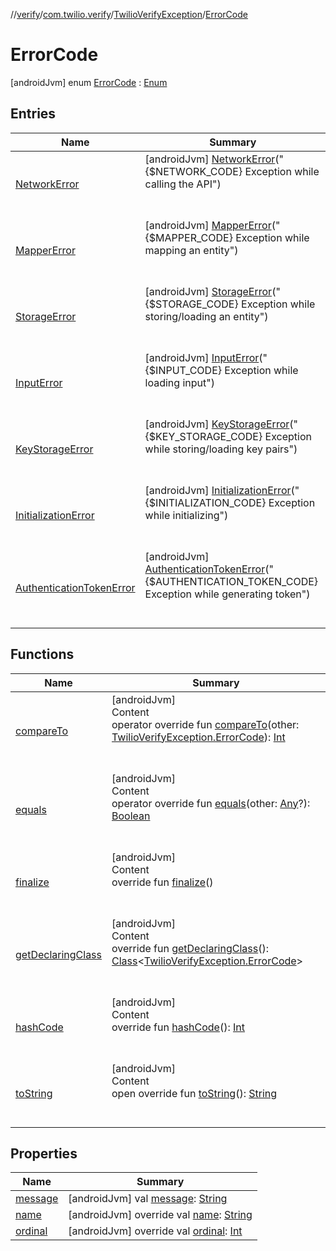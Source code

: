 //[verify](../../../index.md)/[com.twilio.verify](../../index.md)/[TwilioVerifyException](../index.md)/[ErrorCode](index.md)



# ErrorCode  
 [androidJvm] enum [ErrorCode](index.md) : [Enum](https://kotlinlang.org/api/latest/jvm/stdlib/kotlin/-enum/index.html)   


## Entries  
  
|  Name|  Summary| 
|---|---|
| [NetworkError](-network-error/index.md)|  [androidJvm] [NetworkError](-network-error/index.md)("{$NETWORK_CODE} Exception while calling the API")  <br>  <br>   <br>
| [MapperError](-mapper-error/index.md)|  [androidJvm] [MapperError](-mapper-error/index.md)("{$MAPPER_CODE} Exception while mapping an entity")  <br>  <br>   <br>
| [StorageError](-storage-error/index.md)|  [androidJvm] [StorageError](-storage-error/index.md)("{$STORAGE_CODE} Exception while storing/loading an entity")  <br>  <br>   <br>
| [InputError](-input-error/index.md)|  [androidJvm] [InputError](-input-error/index.md)("{$INPUT_CODE} Exception while loading input")  <br>  <br>   <br>
| [KeyStorageError](-key-storage-error/index.md)|  [androidJvm] [KeyStorageError](-key-storage-error/index.md)("{$KEY_STORAGE_CODE} Exception while storing/loading key pairs")  <br>  <br>   <br>
| [InitializationError](-initialization-error/index.md)|  [androidJvm] [InitializationError](-initialization-error/index.md)("{$INITIALIZATION_CODE} Exception while initializing")  <br>  <br>   <br>
| [AuthenticationTokenError](-authentication-token-error/index.md)|  [androidJvm] [AuthenticationTokenError](-authentication-token-error/index.md)("{$AUTHENTICATION_TOKEN_CODE} Exception while generating token")  <br>  <br>   <br>


## Functions  
  
|  Name|  Summary| 
|---|---|
| [compareTo](https://kotlinlang.org/api/latest/jvm/stdlib/kotlin/-enum/compare-to.html)| [androidJvm]  <br>Content  <br>operator override fun [compareTo](https://kotlinlang.org/api/latest/jvm/stdlib/kotlin/-enum/compare-to.html)(other: [TwilioVerifyException.ErrorCode](index.md)): [Int](https://kotlinlang.org/api/latest/jvm/stdlib/kotlin/-int/index.html)  <br><br><br>
| [equals](https://kotlinlang.org/api/latest/jvm/stdlib/kotlin/-enum/equals.html)| [androidJvm]  <br>Content  <br>operator override fun [equals](https://kotlinlang.org/api/latest/jvm/stdlib/kotlin/-enum/equals.html)(other: [Any](https://kotlinlang.org/api/latest/jvm/stdlib/kotlin/-any/index.html)?): [Boolean](https://kotlinlang.org/api/latest/jvm/stdlib/kotlin/-boolean/index.html)  <br><br><br>
| [finalize](https://kotlinlang.org/api/latest/jvm/stdlib/kotlin/-enum/finalize.html)| [androidJvm]  <br>Content  <br>override fun [finalize](https://kotlinlang.org/api/latest/jvm/stdlib/kotlin/-enum/finalize.html)()  <br><br><br>
| [getDeclaringClass](https://kotlinlang.org/api/latest/jvm/stdlib/kotlin/-enum/get-declaring-class.html)| [androidJvm]  <br>Content  <br>override fun [getDeclaringClass](https://kotlinlang.org/api/latest/jvm/stdlib/kotlin/-enum/get-declaring-class.html)(): [Class](https://developer.android.com/reference/java/lang/Class.html)<[TwilioVerifyException.ErrorCode](index.md)>  <br><br><br>
| [hashCode](https://kotlinlang.org/api/latest/jvm/stdlib/kotlin/-enum/hash-code.html)| [androidJvm]  <br>Content  <br>override fun [hashCode](https://kotlinlang.org/api/latest/jvm/stdlib/kotlin/-enum/hash-code.html)(): [Int](https://kotlinlang.org/api/latest/jvm/stdlib/kotlin/-int/index.html)  <br><br><br>
| [toString](https://kotlinlang.org/api/latest/jvm/stdlib/kotlin/-enum/to-string.html)| [androidJvm]  <br>Content  <br>open override fun [toString](https://kotlinlang.org/api/latest/jvm/stdlib/kotlin/-enum/to-string.html)(): [String](https://kotlinlang.org/api/latest/jvm/stdlib/kotlin/-string/index.html)  <br><br><br>


## Properties  
  
|  Name|  Summary| 
|---|---|
| [message](index.md#com.twilio.verify/TwilioVerifyException.ErrorCode/message/#/PointingToDeclaration/)|  [androidJvm] val [message](index.md#com.twilio.verify/TwilioVerifyException.ErrorCode/message/#/PointingToDeclaration/): [String](https://kotlinlang.org/api/latest/jvm/stdlib/kotlin/-string/index.html)   <br>
| [name](index.md#com.twilio.verify/TwilioVerifyException.ErrorCode/name/#/PointingToDeclaration/)|  [androidJvm] override val [name](index.md#com.twilio.verify/TwilioVerifyException.ErrorCode/name/#/PointingToDeclaration/): [String](https://kotlinlang.org/api/latest/jvm/stdlib/kotlin/-string/index.html)   <br>
| [ordinal](index.md#com.twilio.verify/TwilioVerifyException.ErrorCode/ordinal/#/PointingToDeclaration/)|  [androidJvm] override val [ordinal](index.md#com.twilio.verify/TwilioVerifyException.ErrorCode/ordinal/#/PointingToDeclaration/): [Int](https://kotlinlang.org/api/latest/jvm/stdlib/kotlin/-int/index.html)   <br>

